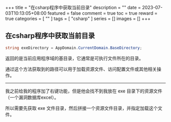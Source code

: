 +++
title = "在csharp程序中获取当前目录"
description = ""
date = 2023-07-03T10:13:05+08:00
featured = false
comment = true
toc = true
reward = true
categories = [
  ""
]
tags = [
  "csharp" 
]
series = []
images = []
+++

## 在csharp程序中获取当前目录

```cs
string exeDirectory = AppDomain.CurrentDomain.BaseDirectory; 
```

返回的是当前应用程序域的基目录，它通常是可执行文件所在的目录。

通过这个方法获取到的路径可以用于加载资源文件、访问配置文件或其他相关操作。

---

我之前给我的程序加了右键功能，但是他会找不到我放在 exe 目录下的资源文件（一个漏洞数据库excel）。

所以需要先获取 exe 文件目录，然后拼接一个资源文件目录，并指定加载这个文件。